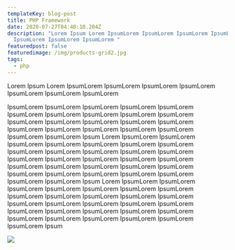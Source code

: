 ```yaml
---
templateKey: blog-post
title: PHP Framework
date: 2020-07-27T04:40:10.204Z
description: "Lorem Ipsum Lorem IpsumLorem IpsumLorem IpsumLorem IpsumLorem
  IpsumLorem IpsumLorem IpsumLorem "
featuredpost: false
featuredimage: /img/products-grid2.jpg
tags:
  - php
---
```

Lorem Ipsum Lorem IpsumLorem IpsumLorem IpsumLorem IpsumLorem IpsumLorem IpsumLorem IpsumLorem

IpsumLorem IpsumLorem IpsumLorem IpsumLorem IpsumLorem IpsumLorem IpsumLorem IpsumLorem IpsumLorem IpsumLorem IpsumLorem IpsumLorem IpsumLorem IpsumLorem IpsumLorem IpsumLorem IpsumLorem IpsumLorem IpsumLorem IpsumLorem IpsumLorem IpsumLorem Ipsum Lorem IpsumLorem IpsumLorem IpsumLorem IpsumLorem IpsumLorem IpsumLorem IpsumLorem IpsumLorem IpsumLorem IpsumLorem IpsumLorem IpsumLorem IpsumLorem IpsumLorem IpsumLorem IpsumLorem IpsumLorem IpsumLorem IpsumLorem IpsumLorem IpsumLorem IpsumLorem IpsumLorem IpsumLorem IpsumLorem IpsumLorem IpsumLorem IpsumLorem IpsumLorem Ipsum Lorem IpsumLorem IpsumLorem IpsumLorem IpsumLorem IpsumLorem IpsumLorem IpsumLorem IpsumLorem IpsumLorem IpsumLorem IpsumLorem IpsumLorem IpsumLorem IpsumLorem IpsumLorem IpsumLorem IpsumLorem IpsumLorem IpsumLorem IpsumLorem IpsumLorem IpsumLorem IpsumLorem IpsumLorem IpsumLorem IpsumLorem IpsumLorem IpsumLorem Ipsum

![](/img/vipul-jha-a4x1cdc1qac-unsplash.jpg)